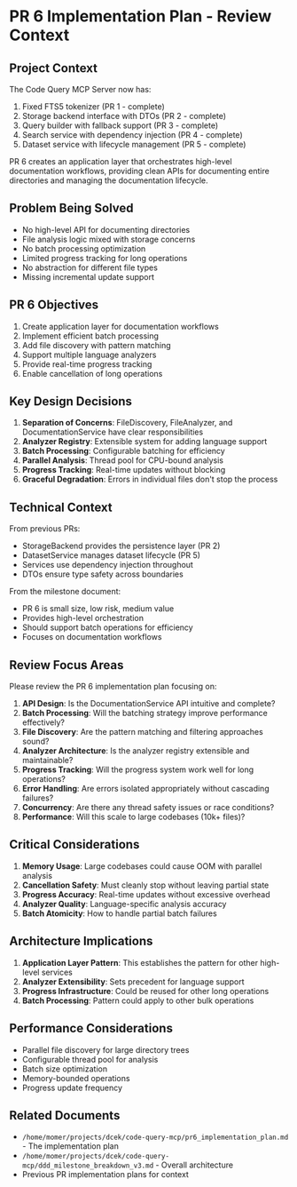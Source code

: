 # PR 6 Implementation Plan - Review Context

## Project Context
The Code Query MCP Server now has:
1. Fixed FTS5 tokenizer (PR 1 - complete)
2. Storage backend interface with DTOs (PR 2 - complete)
3. Query builder with fallback support (PR 3 - complete)
4. Search service with dependency injection (PR 4 - complete)
5. Dataset service with lifecycle management (PR 5 - complete)

PR 6 creates an application layer that orchestrates high-level documentation workflows, providing clean APIs for documenting entire directories and managing the documentation lifecycle.

## Problem Being Solved
- No high-level API for documenting directories
- File analysis logic mixed with storage concerns
- No batch processing optimization
- Limited progress tracking for long operations
- No abstraction for different file types
- Missing incremental update support

## PR 6 Objectives
1. Create application layer for documentation workflows
2. Implement efficient batch processing
3. Add file discovery with pattern matching
4. Support multiple language analyzers
5. Provide real-time progress tracking
6. Enable cancellation of long operations

## Key Design Decisions
1. **Separation of Concerns**: FileDiscovery, FileAnalyzer, and DocumentationService have clear responsibilities
2. **Analyzer Registry**: Extensible system for adding language support
3. **Batch Processing**: Configurable batching for efficiency
4. **Parallel Analysis**: Thread pool for CPU-bound analysis
5. **Progress Tracking**: Real-time updates without blocking
6. **Graceful Degradation**: Errors in individual files don't stop the process

## Technical Context
From previous PRs:
- StorageBackend provides the persistence layer (PR 2)
- DatasetService manages dataset lifecycle (PR 5)
- Services use dependency injection throughout
- DTOs ensure type safety across boundaries

From the milestone document:
- PR 6 is small size, low risk, medium value
- Provides high-level orchestration
- Should support batch operations for efficiency
- Focuses on documentation workflows

## Review Focus Areas
Please review the PR 6 implementation plan focusing on:
1. **API Design**: Is the DocumentationService API intuitive and complete?
2. **Batch Processing**: Will the batching strategy improve performance effectively?
3. **File Discovery**: Are the pattern matching and filtering approaches sound?
4. **Analyzer Architecture**: Is the analyzer registry extensible and maintainable?
5. **Progress Tracking**: Will the progress system work well for long operations?
6. **Error Handling**: Are errors isolated appropriately without cascading failures?
7. **Concurrency**: Are there any thread safety issues or race conditions?
8. **Performance**: Will this scale to large codebases (10k+ files)?

## Critical Considerations
1. **Memory Usage**: Large codebases could cause OOM with parallel analysis
2. **Cancellation Safety**: Must cleanly stop without leaving partial state
3. **Progress Accuracy**: Real-time updates without excessive overhead
4. **Analyzer Quality**: Language-specific analysis accuracy
5. **Batch Atomicity**: How to handle partial batch failures

## Architecture Implications
1. **Application Layer Pattern**: This establishes the pattern for other high-level services
2. **Analyzer Extensibility**: Sets precedent for language support
3. **Progress Infrastructure**: Could be reused for other long operations
4. **Batch Processing**: Pattern could apply to other bulk operations

## Performance Considerations
- Parallel file discovery for large directory trees
- Configurable thread pool for analysis
- Batch size optimization
- Memory-bounded operations
- Progress update frequency

## Related Documents
- `/home/momer/projects/dcek/code-query-mcp/pr6_implementation_plan.md` - The implementation plan
- `/home/momer/projects/dcek/code-query-mcp/ddd_milestone_breakdown_v3.md` - Overall architecture
- Previous PR implementation plans for context